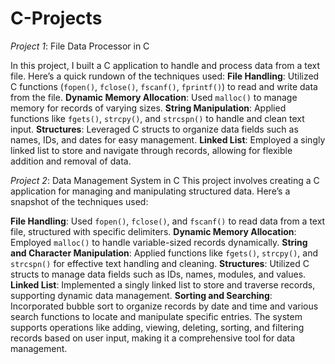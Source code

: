 # C-Projects

 *Project 1*: File Data Processor in C

In this project, I built a C application to handle and process data from a text file. Here’s a quick rundown of the techniques used:
**File Handling**: Utilized C functions (`fopen()`, `fclose()`, `fscanf()`, `fprintf()`) to read and write data from the file.
**Dynamic Memory Allocation**: Used `malloc()` to manage memory for records of varying sizes.
**String Manipulation**: Applied functions like `fgets()`, `strcpy()`, and `strcspn()` to handle and clean text input.
**Structures**: Leveraged C structs to organize data fields such as names, IDs, and dates for easy management.
**Linked List**: Employed a singly linked list to store and navigate through records, allowing for flexible addition and removal of data.

*Project 2*: Data Management System in C
This project involves creating a C application for managing and manipulating structured data. Here’s a snapshot of the techniques used:

**File Handling**: Used `fopen()`, `fclose()`, and `fscanf()` to read data from a text file, structured with specific delimiters.
**Dynamic Memory Allocation**: Employed `malloc()` to handle variable-sized records dynamically.
**String and Character Manipulation**: Applied functions like `fgets()`, `strcpy()`, and `strcspn()` for effective text handling and cleaning.
**Structures**: Utilized C structs to manage data fields such as IDs, names, modules, and values.
**Linked List**: Implemented a singly linked list to store and traverse records, supporting dynamic data management.
**Sorting and Searching**: Incorporated bubble sort to organize records by date and time and various search functions to locate and manipulate specific entries.
The system supports operations like adding, viewing, deleting, sorting, and filtering records based on user input, making it a comprehensive tool for data management.
